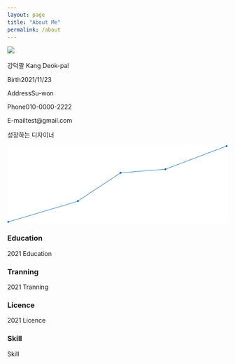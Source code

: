 ```yaml
---
layout: page
title: "About Me"
permalink: /about
---
```



<div class="div-container">
  <div class="div-left"><img src="/mdpage/assets/img/photo.jpeg" width="150"></div>
  <div class="div-right">
    <p><span class="span-content">강덕팔 Kang Deok-pal</span><p>
    <p><span class="span-spacing">Birth</span><span class="span-content">2021/11/23</span></p>
    <p><span class="span-spacing">Address</span><span class="span-content">Su-won</span></p>
    <p><span class="span-spacing">Phone</span><span class="span-content">010-0000-2222</span></p>
    <p><span class="span-spacing">E-mail</span><span class="span-content">test@gmail.com</span></p>
  </div>
</div>


<p>성장하는 디자이너</p>

![image](../assets/img/line_gr2.png)


### Education

<span class="year-decorator">2021</span> Education


### Tranning

<span class="year-decorator">2021</span> Tranning


### Licence

<span class="year-decorator">2021</span> Licence


### Skill

Skill

